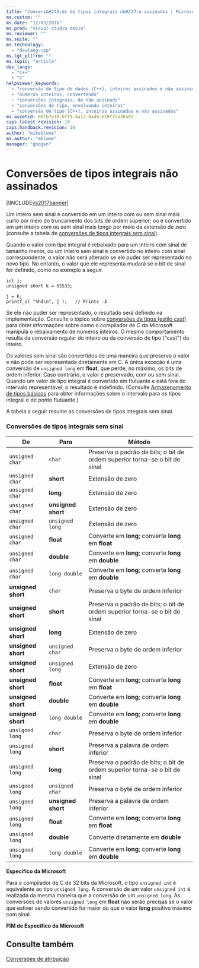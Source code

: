 ```yaml
---
title: "Convers&#245;es de tipos integrais n&#227;o assinados | Microsoft Docs"
ms.custom: ""
ms.date: "12/03/2016"
ms.prod: "visual-studio-dev14"
ms.reviewer: ""
ms.suite: ""
ms.technology: 
  - "devlang-cpp"
ms.tgt_pltfrm: ""
ms.topic: "article"
dev_langs: 
  - "C++"
  - "C"
helpviewer_keywords: 
  - "conversão de tipo de dados [C++], inteiros assinados e não assinados"
  - "números inteiros, convertendo"
  - "conversões integrais, de não assinado"
  - "conversões de tipo, envolvendo inteiros"
  - "conversão de tipo [C++], inteiros assinados e não assinados"
ms.assetid: 60fb7e10-bff9-4a13-8a48-e19f25a36a02
caps.latest.revision: 10
caps.handback.revision: 10
author: "mikeblome"
ms.author: "mblome"
manager: "ghogen"
---
```

# Convers&#245;es de tipos integrais n&#227;o assinados
[!INCLUDE[vs2017banner](../assembler/inline/includes/vs2017banner.md)]

Um inteiro sem sinal é convertido em um inteiro com ou sem sinal mais curto por meio do truncamento dos bits de ordem superior; ou é convertido em um inteiro com ou sem sinal mais longo por meio da extensão de zero \(consulte a tabela de [conversões de tipos integrais sem sinal](#_clang_table_4..3)\).  
  
 Quando o valor com tipo integral é rebaixado para um inteiro com sinal de tamanho menor, ou um inteiro sem sinal é convertido no inteiro com sinal correspondente, o valor não será alterado se ele puder ser representado no novo tipo.  No entanto, o valor que ele representa mudará se o bit de sinal for definido, como no exemplo a seguir.  
  
```  
int j;  
unsigned short k = 65533;  
  
j = k;  
printf_s( "%hd\n", j );   // Prints -3  
```  
  
 Se ele não puder ser representado, o resultado será definido na implementação.  Consulte o tópico sobre [conversões de tipos \(estilo cast\)](../c-language/type-cast-conversions.md) para obter informações sobre como o compilador de C da Microsoft manipula o rebaixamento de números inteiros.  O mesmo comportamento resulta da conversão regular do inteiro ou da conversão de tipo \("cast"\) do inteiro.  
  
 Os valores sem sinal são convertidos de uma maneira que preserva o valor e não pode ser representada diretamente em C.  A única exceção é uma conversão de `unsigned long` em **float**, que perde, no máximo, os bits de ordem inferior.  Caso contrário, o valor é preservado, com ou sem sinal.  Quando um valor de tipo integral é convertido em flutuante e está fora do intervalo representável, o resultado é indefinido. \(Consulte [Armazenamento de tipos básicos](../c-language/storage-of-basic-types.md) para obter informações sobre o intervalo para os tipos integral e de ponto flutuante.\)  
  
 A tabela a seguir resume as conversões de tipos integrais sem sinal.  
  
### Conversões de tipos integrais sem sinal  
  
|De|Para|Método|  
|--------|----------|------------|  
|`unsigned char`|`char`|Preserva o padrão de bits; o bit de ordem superior torna\-se o bit de sinal|  
|`unsigned char`|**short**|Extensão de zero|  
|`unsigned char`|**long**|Extensão de zero|  
|`unsigned char`|**unsigned short**|Extensão de zero|  
|`unsigned char`|`unsigned long`|Extensão de zero|  
|`unsigned char`|**float**|Converte em **long**; converte **long** em **float**|  
|`unsigned char`|**double**|Converte em **long**; converte **long** em **double**|  
|`unsigned char`|`long double`|Converte em **long**; converte **long** em **double**|  
|**unsigned short**|`char`|Preserva o byte de ordem inferior|  
|**unsigned short**|**short**|Preserva o padrão de bits; o bit de ordem superior torna\-se o bit de sinal|  
|**unsigned short**|**long**|Extensão de zero|  
|**unsigned short**|`unsigned char`|Preserva o byte de ordem inferior|  
|**unsigned short**|`unsigned long`|Extensão de zero|  
|**unsigned short**|**float**|Converte em **long**; converte **long** em **float**|  
|**unsigned short**|**double**|Converte em **long**; converte **long** em **double**|  
|**unsigned short**|`long double`|Converte em **long**; converte **long** em **double**|  
|`unsigned long`|`char`|Preserva o byte de ordem inferior|  
|`unsigned long`|**short**|Preserva a palavra de ordem inferior|  
|`unsigned long`|**long**|Preserva o padrão de bits; o bit de ordem superior torna\-se o bit de sinal|  
|`unsigned long`|`unsigned char`|Preserva o byte de ordem inferior|  
|`unsigned long`|**unsigned short**|Preserva a palavra de ordem inferior|  
|`unsigned long`|**float**|Converte em **long**; converte **long** em **float**|  
|`unsigned long`|**double**|Converte diretamente em **double**|  
|`unsigned long`|`long double`|Converte em **long**; converte **long** em **double**|  
  
 **Específico da Microsoft**  
  
 Para o compilador de C de 32 bits da Microsoft, o tipo `unsigned int` é equivalente ao tipo `unsigned long`.  A conversão de um valor `unsigned int` é realizada da mesma maneira que a conversão de um `unsigned long`.  As conversões de valores `unsigned long` em **float** não serão precisas se o valor que estiver sendo convertido for maior do que o valor **long** positivo máximo com sinal.  
  
 **FIM de Específico da Microsoft**  
  
## Consulte também  
 [Conversões de atribuição](../c-language/assignment-conversions.md)